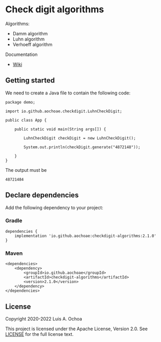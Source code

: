 # Check digit algorithms

Algorithms:

* Damm algorithm
* Luhn algorithm
* Verhoeff algorithm

Documentation

* [Wiki](https://github.com/aochoae/checkdigit-algorithms/wiki)

## Getting started

We need to create a Java file to contain the following code:

    package demo;

    import io.github.aochoae.checkdigit.LuhnCheckDigit;

    public class App {
    
        public static void main(String args[]) {
 
            LuhnCheckDigit checkDigit = new LuhnCheckDigit();

            System.out.println(checkDigit.generate("4872148"));

        }
    }

The output must be

    48721484

## Declare dependencies

Add the following dependency to your project:

### Gradle

    dependencies {
        implementation 'io.github.aochoae:checkdigit-algorithms:2.1.0'
    }

### Maven

    <dependencies>
        <dependency>
            <groupId>io.github.aochoae</groupId>
            <artifactId>checkdigit-algorithms</artifactId>
            <version>2.1.0</version>
        </dependency>
    </dependencies>

## License

Copyright 2020-2022 Luis A. Ochoa

This project is licensed under the Apache License, Version 2.0.
See [LICENSE](LICENSE) for the full license text.
